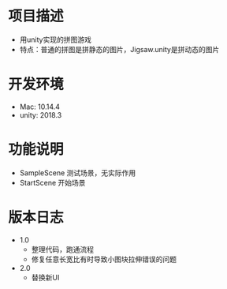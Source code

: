 # 项目描述
* 用unity实现的拼图游戏
* 特点：普通的拼图是拼静态的图片，Jigsaw.unity是拼动态的图片

# 开发环境
* Mac: 10.14.4
* unity: 2018.3

# 功能说明
* SampleScene 测试场景，无实际作用
* StartScene 开始场景

# 版本日志
* 1.0
  * 整理代码，跑通流程
   * 修复任意长宽比有时导致小图块拉伸错误的问题
* 2.0
   * 替换新UI
